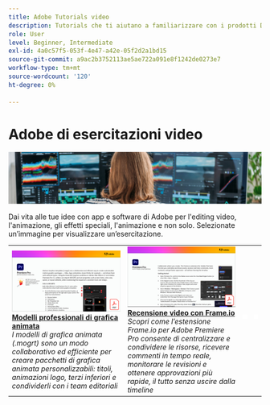 ```yaml
---
title: Adobe Tutorials video
description: Tutorials che ti aiutano a familiarizzare con i prodotti DVA Adobi
role: User
level: Beginner, Intermediate
exl-id: 4a0c57f5-053f-4e47-a42e-05f2d2a1bd15
source-git-commit: a9ac2b3752113ae5ae722a091e8f1242de0273e7
workflow-type: tm+mt
source-wordcount: '120'
ht-degree: 0%

---
```


# Adobe di esercitazioni video

![Creative Cloud Hero Image](../assets/CCEbanner-DVA.png)

Dai vita alle tue idee con app e software di Adobe per l&#39;editing video, l&#39;animazione, gli effetti speciali, l&#39;animazione e non solo. Selezionate un’immagine per visualizzare un’esercitazione.

<table>
<tr>
 <td>
   <a href="motion-graphics-templates.md">
      <img alt="Modelli professionali di grafica animata" src="assets/MORGTs.png" />
   </a>
    <div>
   <a href="motion-graphics-templates.md"><strong>Modelli professionali di grafica animata</strong></a>
    </div>
    <em>I modelli di grafica animata (.mogrt) sono un modo collaborativo ed efficiente per creare pacchetti di grafica animata personalizzabili: titoli, animazioni logo, terzi inferiori e condividerli con i team editoriali</em>
    <br>
  </td>
  <td>
   <a href="video-review-frame-io.md">
      <img alt="Recensione video con Frame-io" src="assets/Videoreviewwithframe.png" />
   </a>
    <div>
   <a href="video-review-frame-io.md"><strong>Recensione video con Frame.io</strong></a>
    </div>
    <em>Scopri come l’estensione Frame.io per Adobe Premiere Pro consente di centralizzare e condividere le risorse, ricevere commenti in tempo reale, monitorare le revisioni e ottenere approvazioni più rapide, il tutto senza uscire dalla timeline</em>
    <br>
  </td>
  <td>
    <img alt="Spaziatore" src="../assets/acrobat_PDF_whitespacer_96.png" />
    <div>
    <br>
  </td>
  <td>
    <img alt="Spaziatore" src="../assets/acrobat_PDF_whitespacer_96.png" />
    <div>
    <br>
  </td>
</tr>
</table>
